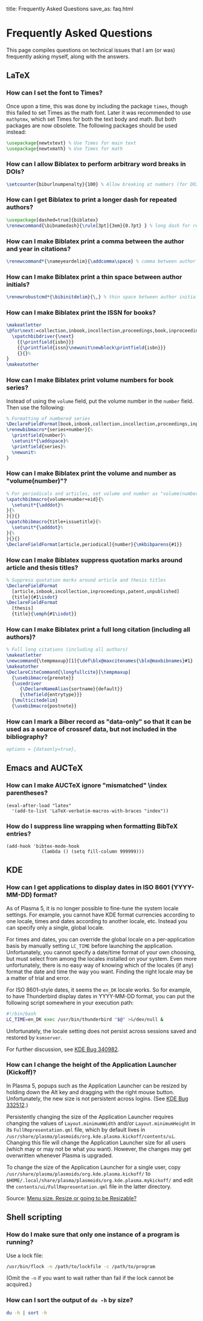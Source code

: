 title: Frequently Asked Questions
save_as: faq.html

# Frequently Asked Questions

This page compiles questions on technical issues that I am (or was)
frequently asking myself, along with the answers.

## LaTeX

### How can I set the font to Times?

Once upon a time, this was done by including the package `times`,
though this failed to set Times as the math font.  Later it was
recommended to use `mathptmx`, which set Times for both the text body
and math.  But both packages are now obsolete.  The following packages
should be used instead:

```latex
\usepackage{newtxtext} % Use Times for main text
\usepackage{newtxmath} % Use Times for math
```

### How can I allow Biblatex to perform arbitrary word breaks in DOIs?

```latex
\setcounter{biburlnumpenalty}{100} % Allow breaking at numbers (for DOIs)
```

### How can I get Biblatex to print a longer dash for repeated authors?

```latex
\usepackage[dashed=true]{biblatex}
\renewcommand{\bibnamedash}{\rule[3pt]{3em}{0.7pt} } % long dash for repeated authors
```

### How can I make Biblatex print a comma between the author and year in citations?

```latex
\renewcommand*{\nameyeardelim}{\addcomma\space} % comma between author and year in citations
```

### How can I make Biblatex print a thin space between author initials?

```latex
\renewrobustcmd*{\bibinitdelim}{\,} % thin space between author initials
```

### How can I make Biblatex print the ISSN for books?

```latex
\makeatletter
\@for\next:=collection,inbook,incollection,proceedings,book,inproceedings,thesis\do{%
  \xpatchbibdriver{\next}
    {{\printfield{isbn}}}
    {{\printfield{issn}\newunit\newblock\printfield{isbn}}}
    {}{}%
}
\makeatother
```

### How can I make Biblatex print volume numbers for book series?

Instead of using the `volume` field, put the volume number in the
`number` field.  Then use the following:

```latex
% Formatting of numbered series
\DeclareFieldFormat[book,inbook,collection,incollection,proceedings,inproceedings]{number}{\bibstring{volume}~#1 \bibstring{ofseries}}
\renewbibmacro*{series+number}{%
  \printfield{number}%
  \setunit*{\addspace}%
  \printfield{series}%
  \newunit%
}
```

### How can I make Biblatex print the volume and number as "volume(number)"?

```latex
% For periodicals and articles, set volume and number as "volume(number)"
\xpatchbibmacro{volume+number+eid}{%
  \setunit*{\adddot}%
}{%
}{}{}
\xpatchbibmacro{title+issuetitle}{%
  \setunit*{\adddot}%
}{%
}{}{}
\DeclareFieldFormat[article,periodical]{number}{\mkbibparens{#1}}
```

### How can I make Biblatex suppress quotation marks around article and thesis titles?

```latex
% Suppress quotation marks around article and thesis titles
\DeclareFieldFormat
  [article,inbook,incollection,inproceedings,patent,unpublished]
  {title}{#1\isdot}
\DeclareFieldFormat
  [thesis]
  {title}{\emph{#1\isdot}}
```

### How can I make Biblatex print a full long citation (including all authors)?

```latex
% Full long citations (including all authors)
\makeatletter
\newcommand{\tempmaxup}[1]{\def\blx@maxcitenames{\blx@maxbibnames}#1}
\makeatother
\DeclareCiteCommand{\longfullcite}[\tempmaxup]
  {\usebibmacro{prenote}}
  {\usedriver
     {\DeclareNameAlias{sortname}{default}}
     {\thefield{entrytype}}}
  {\multicitedelim}
  {\usebibmacro{postnote}}
```

### How can I mark a Biber record as "data-only" so that it can be used as a source of crossref data, but not included in the bibliography?

```bibtex
options = {dataonly=true},
```

## Emacs and AUCTeX

### How can I make AUCTeX ignore "mismatched" \index parentheses?

```elisp
(eval-after-load "latex"
  '(add-to-list 'LaTeX-verbatim-macros-with-braces "index"))
```

### How do I suppress line wrapping when formatting BibTeX entries?

```elisp
(add-hook 'bibtex-mode-hook
             (lambda () (setq fill-column 999999)))
```

## KDE

### How can I get applications to display dates in ISO 8601 (YYYY-MM-DD) format?

As of Plasma 5, it is no longer possible to fine-tune the system
locale settings.  For example, you cannot have KDE format currencies
according to one locale, times and dates according to another locale,
etc.  Instead you can specify only a single, global locale.

For times and dates, you can override the global locale on a
per-application basis by manually setting `LC_TIME` before launching
the application.  Unfortunately, you cannot specify a date/time format
of your own choosing, but must select from among the locales installed
on your system.  Even more unfortunately, there is no easy way of
knowing which of the locales (if any) format the date and time the way
you want.  Finding the right locale may be a matter of trial and
error.

For ISO 8601–style dates, it seems the `en_DK` locale works.  So for
example, to have Thunderbird display dates in YYYY-MM-DD format,
you can put the following script somewhere in your execution path:

```bash
#!/bin/bash
LC_TIME=en_DK exec /usr/bin/thunderbird "$@" >&/dev/null &
```

Unfortunately, the locale setting does not persist across sessions
saved and restored by `ksmserver`.

For further discussion, see
[KDE Bug 340982](https://bugs.kde.org/show_bug.cgi?id=340982).

### How can I change the height of the Application Launcher (Kickoff)?

In Plasma 5, popups such as the Application Launcher can be resized by
holding down the Alt key and dragging with the right mouse button.
Unfortunately, the new size is not persistent across logins.  (See
[KDE Bug 332512](https://bugs.kde.org/show_bug.cgi?id=332512).)

Persistently changing the size of the Application Launcher requires
changing the values of `Layout.minimumWidth` and/or
`Layout.minimumHeight` in its `FullRepresentation.qml` file, which by
default lives in
`/usr/share/plasma/plasmoids/org.kde.plasma.kickoff/contents/ui`.
Changing this file will change the Application Launcher size for all
users (which may or may not be what you want).  However, the changes
may get overwritten whenever Plasma is upgraded.

To change the size of the Application Launcher for a single user, copy
`/usr/share/plasma/plasmoids/org.kde.plasma.kickoff/` to
`$HOME/.local/share/plasma/plasmoids/org.kde.plasma.mykickoff/` and
edit the `contents/ui/FullRepresentation.qml` file in the latter
directory.

Source:
[Menu size. Resize or going to be Resizable?](https://forum.kde.org/viewtopic.php?f=289&t=128771)

## Shell scripting

### How do I make sure that only one instance of a program is running?

Use a lock file:

```bash
/usr/bin/flock -n /path/to/lockfile -c /path/to/program
```

(Omit the `-n` if you want to wait rather than fail if the lock cannot
be acquired.)

### How can I sort the output of `du -h` by size?

```bash
du -h | sort -h
```
